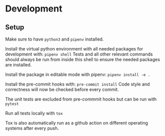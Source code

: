 # Development

## Setup
Make sure to have `python3` and `pipenv` installed.

Install the virtual python environment with all needed packages for development with:
`pipenv shell`
Tests and all other relevant commands should always be run from inside this shell to ensure the needed packages are installed.

Install the package in editable mode with pipenv:
`pipenv install -e .`

Install the pre-commit hooks with:
`pre-commit install`
Code style and correctness will now be checked before every commit.

The unit tests are excluded from pre-commmit hooks but can be run with
`pytest`

Run all tests locally with
`tox`

Tox is also automatically run as a github action on different operating systems after every push.
